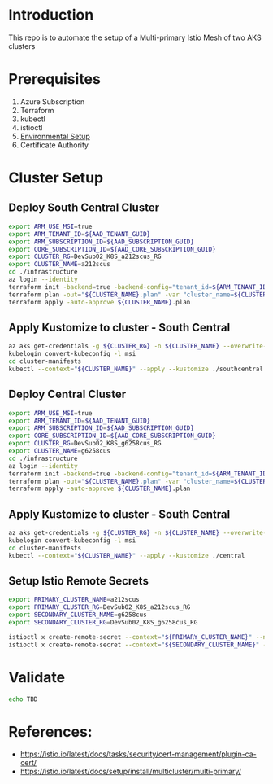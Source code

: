 # Introduction 

This repo is to automate the setup of a Multi-primary Istio Mesh of two AKS clusters

# Prerequisites
1. Azure Subscription
1. Terraform 
1. kubectl
1. istioctl
1. [Environmental Setup](https://github.com/briandenicola/kubernetes-cluster-setup/blob/master/Deployment.md#required-existing-resources-and-configuration)
1.  Certificate Authority 

# Cluster Setup
## Deploy South Central Cluster
```bash
export ARM_USE_MSI=true 
export ARM_TENANT_ID=${AAD_TENANT_GUID}
export ARM_SUBSCRIPTION_ID=${AAD_SUBSCRIPTION_GUID}
export CORE_SUBSCRIPTION_ID=${AAD_CORE_SUBSCRIPTION_GUID}
export CLUSTER_RG=DevSub02_K8S_a212scus_RG
export CLUSTER_NAME=a212scus
cd ./infrastructure
az login --identity 
terraform init -backend=true -backend-config="tenant_id=${ARM_TENANT_ID}" -backend-config="subscription_id=${CORE_SUBSCRIPTION_ID}" -backend-config="key=${CLUSTER_NAME}.terraform.tfstate"
terraform plan -out="${CLUSTER_NAME}.plan" -var "cluster_name=${CLUSTER_NAME}" -var "resource_group_name=${CLUSTER_RG}" -var-file="istio-southcentral.tfvars"
terraform apply -auto-approve ${CLUSTER_NAME}.plan
```

## Apply Kustomize to cluster - South Central
```bash
az aks get-credentials -g ${CLUSTER_RG} -n ${CLUSTER_NAME} --overwrite-existing
kubelogin convert-kubeconfig -l msi
cd cluster-manifests
kubectl --context="${CLUSTER_NAME}" --apply --kustomize ./southcentral
```

## Deploy Central Cluster
```bash
export ARM_USE_MSI=true 
export ARM_TENANT_ID=${AAD_TENANT_GUID}
export ARM_SUBSCRIPTION_ID=${AAD_SUBSCRIPTION_GUID}
export CORE_SUBSCRIPTION_ID=${AAD_CORE_SUBSCRIPTION_GUID}
export CLUSTER_RG=DevSub02_K8S_g6258cus_RG
export CLUSTER_NAME=g6258cus
cd ./infrastructure
az login --identity 
terraform init -backend=true -backend-config="tenant_id=${ARM_TENANT_ID}" -backend-config="subscription_id=${CORE_SUBSCRIPTION_ID}" -backend-config="key=${CLUSTER_NAME}.terraform.tfstate" -reconfigure
terraform plan -out="${CLUSTER_NAME}.plan" -var "cluster_name=${CLUSTER_NAME}" -var "resource_group_name=${CLUSTER_RG}" -var-file="istio-central.tfvars"
terraform apply -auto-approve ${CLUSTER_NAME}.plan
```

## Apply Kustomize to cluster - South Central
```bash
az aks get-credentials -g ${CLUSTER_RG} -n ${CLUSTER_NAME} --overwrite-existing
kubelogin convert-kubeconfig -l msi
cd cluster-manifests
kubectl --context="${CLUSTER_NAME}" --apply --kustomize ./central
```

## Setup Istio Remote Secrets
```bash
export PRIMARY_CLUSTER_NAME=a212scus
export PRIMARY_CLUSTER_RG=DevSub02_K8S_a212scus_RG
export SECONDARY_CLUSTER_NAME=g6258cus
export SECONDARY_CLUSTER_RG=DevSub02_K8S_g6258cus_RG

istioctl x create-remote-secret --context="${PRIMARY_CLUSTER_NAME}" --name="${PRIMARY_CLUSTER_NAME}" | kubectl --context="${SECONDARY_CLUSTER_NAME}" apply -f - 
istioctl x create-remote-secret --context="${SECONDARY_CLUSTER_NAME}" --name="${SECONDARY_CLUSTER_NAME}" | kubectl --context="${PRIMARY_CLUSTER_NAME}" apply -f - 
```

# Validate
```bash
echo TBD
```

# References:
  * https://istio.io/latest/docs/tasks/security/cert-management/plugin-ca-cert/
  * https://istio.io/latest/docs/setup/install/multicluster/multi-primary/
